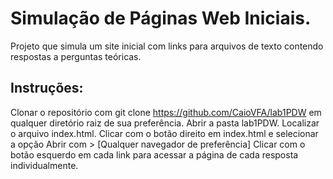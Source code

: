 # Simulação de Páginas Web Iniciais.

Projeto que simula um site inicial com links para arquivos
de texto contendo respostas a perguntas teóricas.

## Instruções: 

Clonar o repositório com git clone https://github.com/CaioVFA/lab1PDW em qualquer diretório raiz de sua preferência.
Abrir a pasta lab1PDW.
Localizar o arquivo index.html.
Clicar com o botão direito em index.html e selecionar a opção Abrir com > [Qualquer navegador de preferência]
Clicar com o botão esquerdo em cada link para acessar a página de cada resposta individualmente.


